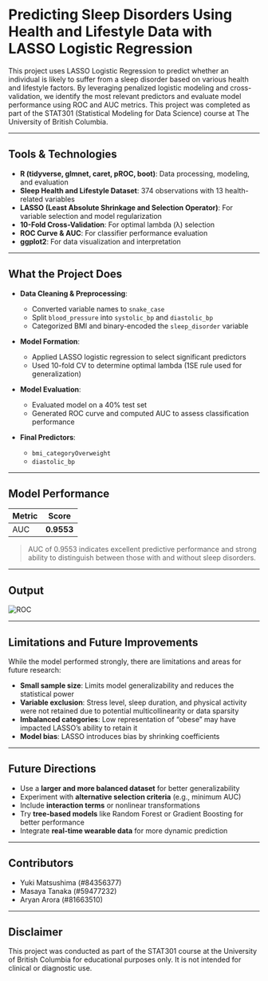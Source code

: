 # Predicting Sleep Disorders Using Health and Lifestyle Data with LASSO Logistic Regression

This project uses LASSO Logistic Regression to predict whether an individual is likely to suffer from a sleep disorder based on various health and lifestyle factors. By leveraging penalized logistic modeling and cross-validation, we identify the most relevant predictors and evaluate model performance using ROC and AUC metrics.
This project was completed as part of the STAT301 (Statistical Modeling for Data Science) course at The University of British Columbia.

---

## Tools & Technologies

- **R (tidyverse, glmnet, caret, pROC, boot)**: Data processing, modeling, and evaluation  
- **Sleep Health and Lifestyle Dataset**: 374 observations with 13 health-related variables  
- **LASSO (Least Absolute Shrinkage and Selection Operator)**: For variable selection and model regularization  
- **10-Fold Cross-Validation**: For optimal lambda (λ) selection  
- **ROC Curve & AUC**: For classifier performance evaluation  
- **ggplot2**: For data visualization and interpretation

---

## What the Project Does

- **Data Cleaning & Preprocessing**:
  - Converted variable names to `snake_case`
  - Split `blood_pressure` into `systolic_bp` and `diastolic_bp`
  - Categorized BMI and binary-encoded the `sleep_disorder` variable

- **Model Formation**:
  - Applied LASSO logistic regression to select significant predictors
  - Used 10-fold CV to determine optimal lambda (1SE rule used for generalization)

- **Model Evaluation**:
  - Evaluated model on a 40% test set
  - Generated ROC curve and computed AUC to assess classification performance

- **Final Predictors**:
  - `bmi_categoryOverweight`
  - `diastolic_bp`

---

## Model Performance

| Metric | Score   |
|--------|---------|
| AUC    | **0.9553**  |

> AUC of 0.9553 indicates excellent predictive performance and strong ability to distinguish between those with and without sleep disorders.

---

## Output

![ROC](https://github.com/user-attachments/assets/245a39d5-af0d-460e-a76b-1dac7a8eb36b)

---

## Limitations and Future Improvements

While the model performed strongly, there are limitations and areas for future research:

- **Small sample size**: Limits model generalizability and reduces the statistical power
- **Variable exclusion**: Stress level, sleep duration, and physical activity were not retained due to potential multicollinearity or data sparsity
- **Imbalanced categories**: Low representation of “obese” may have impacted LASSO’s ability to retain it
- **Model bias**: LASSO introduces bias by shrinking coefficients

---

## Future Directions

- Use a **larger and more balanced dataset** for better generalizability
- Experiment with **alternative selection criteria** (e.g., minimum AUC)
- Include **interaction terms** or nonlinear transformations
- Try **tree-based models** like Random Forest or Gradient Boosting for better performance
- Integrate **real-time wearable data** for more dynamic prediction

---

## Contributors

- Yuki Matsushima (#84356377)  
- Masaya Tanaka (#59477232)  
- Aryan Arora (#81663510)

---

## Disclaimer

This project was conducted as part of the STAT301 course at the University of British Columbia for educational purposes only. It is not intended for clinical or diagnostic use.

